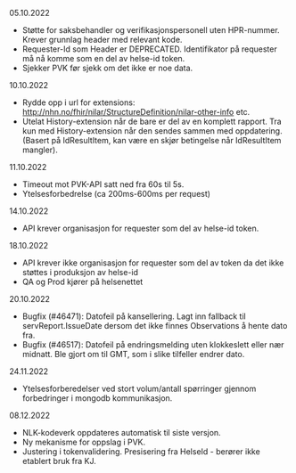 05.10.2022

* Støtte for saksbehandler og verifikasjonspersonell uten HPR-nummer. Krever grunnlag header med relevant kode.
* Requester-Id som Header er DEPRECATED. Identifikator på requester må nå komme som en del av helse-id token.
* Sjekker PVK før sjekk om det ikke er noe data.

10.10.2022

* Rydde opp i url for extensions: http://nhn.no/fhir/nilar/StructureDefinition/nilar-other-info etc.
* Utelat History-extension når de bare er del av en komplett rapport. Tra kun med History-extension når den sendes sammen med oppdatering. (Basert på IdResultItem, kan være en skjør betingelse når IdResultItem mangler).

11.10.2022

* Timeout mot PVK-API satt ned fra 60s til 5s.
* Ytelsesforbedrelse (ca 200ms-600ms per request)

14.10.2022

* API krever organisasjon for requester som del av helse-id token.

18.10.2022

* API krever ikke organisasjon for requester som del av token da det ikke støttes i produksjon av helse-id
* QA og Prod kjører på helsenettet

20.10.2022
* Bugfix (#46471): Datofeil på kansellering. Lagt inn fallback til servReport.IssueDate dersom det ikke finnes Observations å hente dato fra.
* Bugfix (#46517): Datofeil på endringsmelding uten klokkeslett eller nær midnatt. Ble gjort om til GMT, som i slike tilfeller endrer dato.

24.11.2022
* Ytelsesforberedelser ved stort volum/antall spørringer gjennom forbedringer i mongodb kommunikasjon.

08.12.2022
* NLK-kodeverk oppdateres automatisk til siste versjon.
* Ny mekanisme for oppslag i PVK.
* Justering i tokenvalidering. Presisering fra HelseId - berører ikke etablert bruk fra KJ.
